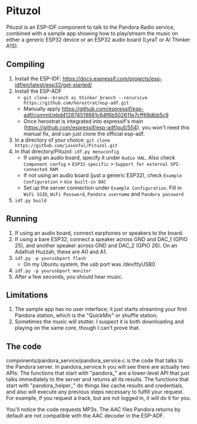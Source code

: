 # Pituzol

Pituzol is an ESP-IDF component to talk to the Pandora Radio service, combined with a sample app showing how to play/stream the music on either a generic ESP32 device or an ESP32 audio board (LyraT or AI Thinker A1S).


## Compiling

1. Install the ESP-IDF: https://docs.espressif.com/projects/esp-idf/en/latest/esp32/get-started/
1. Install the ESP-ADF
    * `git clone--branch ai_thinker_branch --recursive https://github.com/herostrat/esp-adf.git`
    * Manually apply https://github.com/espressif/esp-adf/commit/ebd412874519881c64f6b502611e7cff68dbb5c9 
    * Once herostrat is integrated into espressif's main (https://github.com/espressif/esp-adf/pull/554), you won't need this manual fix, and can just clone the official esp-adf.
1. In a directory of your choice: `git clone https://github.com/jasonful/Pituzol.git`
1. In that directory/Pituzol: `idf.py menuconfig`
    * If using an audio board, specify it under `Audio HAL`.  Also check `Component config` > `ESP32-specific` > `Support for external SPI-connected RAM`
    * If not using an audio board (just a generic ESP32), check `Example Configuration` > `Use built-in DAC`
    * Set up the server connection under `Example Configuration`. Fill in `WiFi SSID`, `WiFi Password`, `Pandora username` and `Pandora password`
1. `idf.py build`

## Running

1. If using an audio board, connect earphones or speakers to the board.
1. If using a bare ESP32, connect a speaker across GND and DAC_1 (GPIO 25), and another speaker across GND and DAC_2 (GPIO 26).  On an Adafruit Huzzah, these are A0 and A1.
1. `idf.py -p yourusbport flash`
    * On my Ubuntu system, the usb port was /dev/ttyUSB0
1. `idf.py -p yourusbport monitor`
1. After a few seconds, you should hear music.

## Limitations

1. The sample app has no user interface; it just starts streaming your first Pandora station, which is the "QuickMix" or shuffle station.  
1. Sometimes the music will stutter.  I suspect it is both downloading and playing on the same core, though I can't prove that.

## The code

components/pandora_service/pandora_service.c is the code that talks to the Pandora server.  In pandora_service.h you will see there are actually two APIs: The functions that start with "pandora_" are a lower-level API that just talks immediately to the server and returns all its results.  The functions that start with "pandora_helper_" do things like cache results and credentials, and also will execute any previous steps necessary to fulfill your request.  For example, if you request a track, but are not logged in, it will do it for you.  

You'll notice the code requests MP3s.  The AAC files Pandora returns by default are not compatible with the AAC decoder in the ESP-ADF.